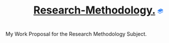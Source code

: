 <div align="center">
  
# [Research-Methodology.](https://github.com/BrenoFariasdaSilva/Research-Methodology) <img src="https://github.com/BrenoFariasdaSilva/Research-Methodology/blob/main/assets/BooksStack.svg"  width="3%" height="3%">

</div>

# 
My Work Proposal for the Research Methodology Subject.
